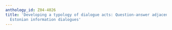 ```yaml
---
anthology_id: Z04-4026
title: 'Developing a typology of dialogue acts: Question-answer adjacency pairs in
  Estonian information dialogues'
---
```

